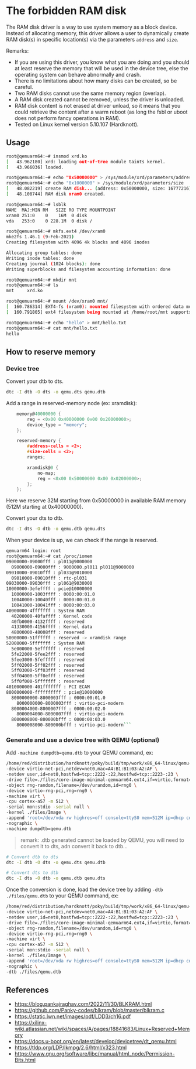 # The forbidden RAM disk 

The RAM disk driver is a way to use system memory as a block device. Instead of allocating memory, this driver allows a user to dynamically create RAM disk(s) in specific location(s) via the parameters `address` and `size`.

Remarks:
- If you are using this driver, you know what you are doing and you should at least reserve the memory that will be used in the device tree, else the operating system can behave abnormally and crash.
- There is no limitations about how many disks can be created, so be careful.
- Two RAM disks cannot use the same memory region (overlap).
- A RAM disk created cannot be removed, unless the driver is unloaded.
- RAM disk content is not erased at driver unload, so it means that you could retrieve the content after a warm reboot (as long the fsbl or uboot does not perform fancy operations in RAM).
- Tested on Linux kernel version 5.10.107 (Hardknott).

## Usage

```bash
root@qemuarm64:~# insmod xrd.ko
[   43.962180] xrd: loading out-of-tree module taints kernel.
[   43.966036] loaded.

root@qemuarm64:~# echo "0x50000000" > /sys/module/xrd/parameters/address
root@qemuarm64:~# echo "0x1000000" > /sys/module/xrd/parameters/size
[   48.082219] create RAM disk... (address: 0x50000000, size: 16777216).
[   48.108744] RAM disk xram0 created.

root@qemuarm64:~# lsblk
NAME  MAJ:MIN RM   SIZE RO TYPE MOUNTPOINT
xram0 251:0    0    16M  0 disk
vda   253:0    0 228.1M  0 disk /

root@qemuarm64:~# mkfs.ext4 /dev/xram0
mke2fs 1.46.1 (9-Feb-2021)
Creating filesystem with 4096 4k blocks and 4096 inodes

Allocating group tables: done
Writing inode tables: done
Creating journal (1024 blocks): done
Writing superblocks and filesystem accounting information: done

root@qemuarm64:~# mkdir mnt
root@qemuarm64:~# ls
mnt     xrd.ko

root@qemuarm64:~# mount /dev/xram0 mnt/
[  160.786314] EXT4-fs (xram0): mounted filesystem with ordered data mode. Opts: (null)
[  160.791805] ext4 filesystem being mounted at /home/root/mnt supports timestamps until 2038 (0x7fffffff)

root@qemuarm64:~# echo "hello" > mnt/hello.txt
root@qemuarm64:~# cat mnt/hello.txt
hello
```

## How to reserve memory

### Device tree

Convert your dtb to dts.
```bash
dtc -I dtb -O dts -o qemu.dts qemu.dtb
```

Add a range in reserved-memory node (ex: xramdisk):
```c
    memory@40000000 {
        reg = <0x00 0x40000000 0x00 0x20000000>;
        device_type = "memory";
    };

    reserved-memory {
        #address-cells = <2>;
        #size-cells = <2>;
        ranges;

        xramdisk@0 {
            no-map;
            reg = <0x00 0x50000000 0x00 0x02000000>;
        };
    };
```

Here we reserve 32M starting from 0x50000000 in available RAM memory (512M starting at 0x40000000).

Convert your dts to dtb.
```bash
dtc -I dts -O dtb -o qemu.dtb qemu.dts
```

When your device is up, we can check if the range is reserved.
```bash
qemuarm64 login: root
root@qemuarm64:~# cat /proc/iomem
09000000-09000fff : pl011@9000000
  09000000-09000fff : 9000000.pl011 pl011@9000000
09010000-09010fff : pl031@9010000
  09010000-09010fff : rtc-pl031
09030000-09030fff : pl061@9030000
10000000-3efeffff : pcie@10000000
  10000000-1003ffff : 0000:00:01.0
  10040000-10040fff : 0000:00:01.0
  10041000-10041fff : 0000:00:03.0
40000000-4fffffff : System RAM
  40200000-40faffff : Kernel code
  40fb0000-4132ffff : reserved
  41330000-4156ffff : Kernel data
  48000000-48008fff : reserved
50000000-51ffffff : reserved -> xramdisk range
52000000-5fffffff : System RAM
  5e000000-5effffff : reserved
  5fe22000-5fee2fff : reserved
  5fee3000-5fefffff : reserved
  5ff02000-5ff02fff : reserved
  5ff03000-5ff03fff : reserved
  5ff04000-5ff0efff : reserved
  5ff0f000-5fffffff : reserved
4010000000-401fffffff : PCI ECAM
8000000000-ffffffffff : pcie@10000000
  8000000000-8000003fff : 0000:00:01.0
    8000000000-8000003fff : virtio-pci-modern
  8000004000-8000007fff : 0000:00:02.0
    8000004000-8000007fff : virtio-pci-modern
  8000008000-800000bfff : 0000:00:03.0
    8000008000-800000bfff : virtio-pci-modern```
```

### Generate and use a device tree with QEMU (optional)

Add `-machine dumpdtb=qemu.dtb` to your QEMU command, ex:
```bash
/home/red/distribution/hardknott/poky/build/tmp/work/x86_64-linux/qemu-helper-native/1.0-r1/recipe-sysroot-native/usr/bin/qemu-system-aarch64 \
-device virtio-net-pci,netdev=net0,mac=A4:B1:B1:03:A2:AF \
-netdev user,id=net0,hostfwd=tcp::2222-:22,hostfwd=tcp::2223-:23 \
-drive file=./files/core-image-minimal-qemuarm64.ext4,if=virtio,format=raw \
-object rng-random,filename=/dev/urandom,id=rng0 \
-device virtio-rng-pci,rng=rng0 \
-machine virt \
-cpu cortex-a57 -m 512 \
-serial mon:stdio -serial null \
-kernel ./files/Image \
-append 'root=/dev/vda rw highres=off console=ttyS0 mem=512M ip=dhcp console=ttyAMA0,115200 console=tty ' \
-nographic \
-machine dumpdtb=qemu.dtb
```

> remark: .dtb generated cannot be loaded by QEMU, you will need to convert it to dts, adn convert it back to dtb...

```bash
# Convert dtb to dts
dtc -I dtb -O dts -o qemu.dts qemu.dtb

# Convert dts to dtb
dtc -I dts -O dtb -o qemu.dtb qemu.dts
```

Once the conversion is done, load the device tree by adding `-dtb ./files/qemu.dtb` to your QEMU command, ex:
```bash
/home/red/distribution/hardknott/poky/build/tmp/work/x86_64-linux/qemu-helper-native/1.0-r1/recipe-sysroot-native/usr/bin/qemu-system-aarch64 \
-device virtio-net-pci,netdev=net0,mac=A4:B1:B1:03:A2:AF \
-netdev user,id=net0,hostfwd=tcp::2222-:22,hostfwd=tcp::2223-:23 \
-drive file=./files/core-image-minimal-qemuarm64.ext4,if=virtio,format=raw \
-object rng-random,filename=/dev/urandom,id=rng0 \
-device virtio-rng-pci,rng=rng0 \
-machine virt \
-cpu cortex-a57 -m 512 \
-serial mon:stdio -serial null \
-kernel ./files/Image \
-append 'root=/dev/vda rw highres=off console=ttyS0 mem=512M ip=dhcp console=ttyAMA0,115200 console=tty ' \
-nographic \
-dtb ./files/qemu.dtb
```

## References

- https://blog.pankajraghav.com/2022/11/30/BLKRAM.html
- https://github.com/Panky-codes/blkram/blob/master/blkram.c
- https://static.lwn.net/images/pdf/LDD3/ch16.pdf
- https://xilinx-wiki.atlassian.net/wiki/spaces/A/pages/18841683/Linux+Reserved+Memory
- https://docs.u-boot.org/en/latest/develop/devicetree/dt_qemu.html
- https://tldp.org/LDP/lkmpg/2.6/html/x323.html
- https://www.gnu.org/software/libc/manual/html_node/Permission-Bits.html
